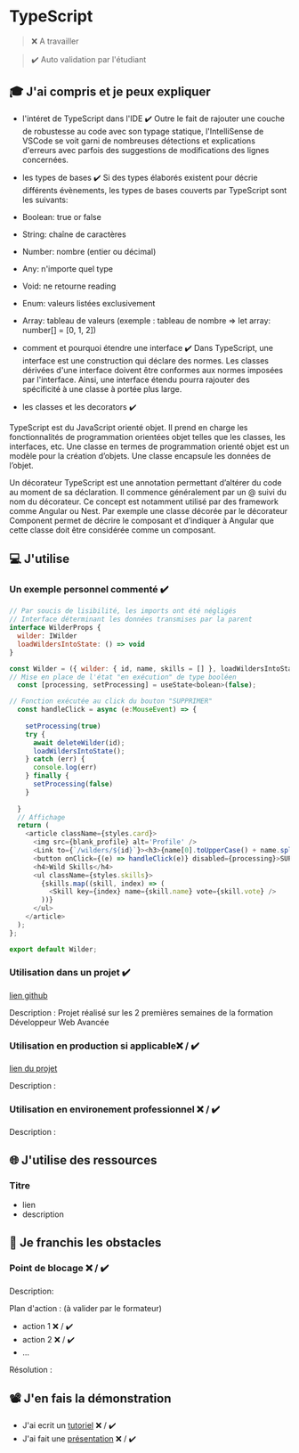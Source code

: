 # TypeScript

> ❌ A travailler

> ✔️ Auto validation par l'étudiant

## 🎓 J'ai compris et je peux expliquer

- l'intéret de TypeScript dans l'IDE  ✔️
Outre le fait de rajouter une couche de robustesse au code avec son typage statique, l'IntelliSense de VSCode se voit garni de nombreuses détections et explications d'erreurs avec parfois des suggestions de modifications des lignes concernées.

- les types de bases  ✔️
Si des types élaborés existent pour décrie différents évènements, les types de bases couverts par TypeScript sont les suivants:
- Boolean: true or false
- String: chaîne de caractères
- Number: nombre (entier ou décimal)
- Any: n'importe quel type
- Void: ne retourne reading
- Enum: valeurs listées exclusivement
- Array: tableau de valeurs (exemple : tableau de nombre =>    let array: number[] = [0, 1, 2])

- comment et pourquoi étendre une interface ✔️
Dans TypeScript, une interface est une construction qui déclare des normes. Les classes dérivées d'une interface doivent être conformes aux normes imposées par l'interface. Ainsi, une interface étendu pourra rajouter des spécificité à une classe à portée plus large.

- les classes et les decorators ✔️

TypeScript est du JavaScript orienté objet. Il prend en charge les fonctionnalités de programmation orientées objet telles que les classes, les interfaces, etc.
Une classe en termes de programmation orienté objet est un modèle pour la création d’objets. Une classe encapsule les données de l’objet. 

Un décorateur TypeScript est une annotation permettant d’altérer du code au moment de sa déclaration.
Il commence généralement par un @ suivi du nom du décorateur. Ce concept est notamment utilisé par des framework comme Angular ou Nest.
Par exemple une classe décorée par le décorateur Component permet de décrire le composant et d’indiquer à Angular que cette classe doit être considérée comme un composant.

## 💻 J'utilise

### Un exemple personnel commenté ✔️
```javascript
// Par soucis de lisibilité, les imports ont été négligés
// Interface déterminant les données transmises par la parent
interface WilderProps {
  wilder: IWilder
  loadWildersIntoState: () => void
}

const Wilder = ({ wilder: { id, name, skills = [] }, loadWildersIntoState} : WilderProps) => {
// Mise en place de l'état "en exécution" de type booléen 
  const [processing, setProcessing] = useState<bolean>(false);

// Fonction exécutée au click du bouton "SUPPRIMER"
  const handleClick = async (e:MouseEvent) => {
    
    setProcessing(true)
    try {
      await deleteWilder(id);
      loadWildersIntoState();
    } catch (err) {
      console.log(err)
    } finally {
      setProcessing(false)
    }
    
  }
  // Affichage 
  return (
    <article className={styles.card}>
      <img src={blank_profile} alt='Profile' />
      <Link to={`/wilders/${id}`}><h3>{name[0].toUpperCase() + name.split('').splice(1).join('')}</h3></Link>
      <button onClick={(e) => handleClick(e)} disabled={processing}>SUPPRIMER</button>
      <h4>Wild Skills</h4>
      <ul className={styles.skills}>
        {skills.map((skill, index) => (
          <Skill key={index} name={skill.name} vote={skill.vote} />
        ))}
      </ul>
    </article>
  );
};

export default Wilder;

```
### Utilisation dans un projet ✔️

[lien github](https://github.com/AxelCabanat/wildbook)

Description : Projet réalisé sur les 2 premières semaines de la formation Développeur Web Avancée

### Utilisation en production si applicable❌ / ✔️

[lien du projet](...)

Description :

### Utilisation en environement professionnel ❌ / ✔️

Description :

## 🌐 J'utilise des ressources

### Titre

- lien
- description

## 🚧 Je franchis les obstacles

### Point de blocage ❌ / ✔️

Description:

Plan d'action : (à valider par le formateur)

- action 1 ❌ / ✔️
- action 2 ❌ / ✔️
- ...

Résolution :

## 📽️ J'en fais la démonstration

- J'ai ecrit un [tutoriel](...) ❌ / ✔️
- J'ai fait une [présentation](...) ❌ / ✔️

